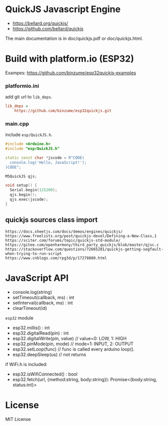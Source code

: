 # QuickJS Javascript Engine

- https://bellard.org/quickjs/
- https://github.com/bellard/quickjs

The main documentation is in doc/quickjs.pdf or doc/quickjs.html.

# Build with platform.io (ESP32)

Exampes: https://github.com/binzume/esp32quickjs-examples

### platformio.ini

add git url to `lib_deps`.

```ini
lib_deps = 
	https://github.com/binzume/esp32quickjs.git
```

### main.cpp

include `esp/QuickJS.h`.

```c++
#include <Arduino.h>
#include "esp/QuickJS.h"

static const char *jscode = R"CODE(
  console.log('Hello, JavaScript!');
)CODE";

M5QuickJS qjs;

void setup() {
  Serial.begin(115200);
  qjs.begin();
  qjs.exec(jscode);
}
```
## quickjs sources class import
```
https://docs.sheetjs.com/docs/demos/engines/quickjs/
https://www.freelists.org/post/quickjs-devel/Defining-a-New-Class,1
https://sciter.com/forums/topic/quickjs-std-module/
https://gitee.com/openharmony/third_party_quickjs/blob/master/qjsc.c
https://stackoverflow.com/questions/72665281/quickjs-getting-segfault-when-trying-to-run-script
https://www.cnblogs.com/rpg3d/p/17278800.html
```

# JavaScript API

- console.log(string)
- setTimeout(callback, ms) : int
- setInterval(callback, ms) : int
- clearTimeout(id)

`esp32` module

- esp32.millis() : int
- esp32.digitalRead(pin) : int
- esp32.digitalWrite(pin, value) // value=0: LOW, 1: HIGH
- esp32.pinMode(pin, mode) // mode=1: INPUT, 2: OUTPUT
- esp32.setLoop(func) // func is called every arduino loop().
- esp32.deepSleep(us) // not returns

if WiFi.h is included:

- esp32.isWifiConnected() : bool
- esp32.fetch(url, {method:string, body:string}): Promise<{body:string, status:int}>


# License

MIT License
